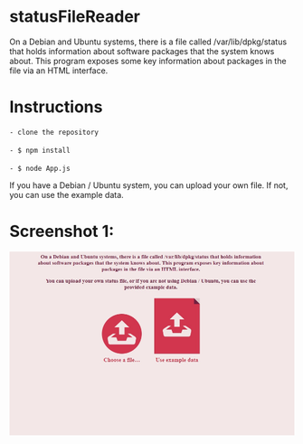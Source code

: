 # statusFileReader

On a Debian and Ubuntu systems, there is a file called /var/lib/dpkg/status that holds information about software packages that the system knows about. This program exposes some key information about packages in the file via an HTML interface.


# Instructions

    - clone the repository

    - $ npm install
    
    - $ node App.js


If you have a Debian / Ubuntu system, you can upload your own file. If not, you can use the example data.

# Screenshot 1:
![Screenshot1](screenshot1.jpg)